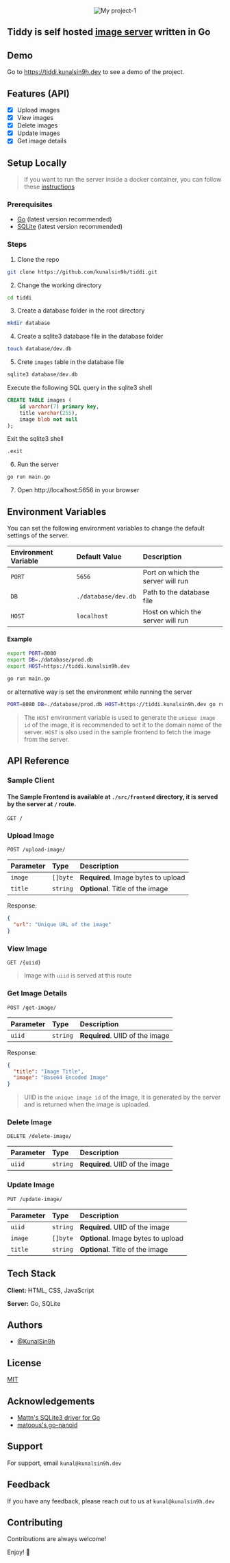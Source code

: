 <div align="center">

![My project-1](https://raw.githubusercontent.com/KunalSin9h/tiddi/main/.github/assets/tiddi-banner.png)

</div>

## Tiddy is self hosted [image server](https://en.wikipedia.org/wiki/Image_server) written in Go

## Demo

Go to https://tiddi.kunalsin9h.dev to see a demo of the project.

## Features (API)

- [x] Upload images
- [x] View images
- [x] Delete images
- [x] Update images
- [x] Get image details

## Setup Locally

> If you want to run the server inside a docker container, you can follow these [instructions](https://github.com/kunalsin9h/tiddi/blob/main/Docker.md)

### Prerequisites

- [Go](https://golang.org/dl/) (latest version recommended)
- [SQLite](https://www.sqlite.org/download.html) (latest version recommended)

### Steps

1. Clone the repo

```bash
git clone https://github.com/kunalsin9h/tiddi.git
```

2. Change the working directory

```bash
cd tiddi
```

3. Create a database folder in the root directory

```bash
mkdir database
```

4. Create a sqlite3 database file in the database folder

```bash
touch database/dev.db
```

5. Crete `images` table in the database file

```bash
sqlite3 database/dev.db
```

Execute the following SQL query in the sqlite3 shell

```sql
CREATE TABLE images (
    id varchar(7) primary key,
    title varchar(255),
    image blob not null
);
```

Exit the sqlite3 shell

```bash
.exit
```

6. Run the server

```bash
go run main.go
```

7. Open http://localhost:5656 in your browser

## Environment Variables

You can set the following environment variables to change the default settings of the server.

| Environment Variable | Default Value       | Description                       |
| :------------------- | :------------------ | :-------------------------------- |
| `PORT`               | `5656`              | Port on which the server will run |
| `DB`                 | `./database/dev.db` | Path to the database file         |
| `HOST`               | `localhost`         | Host on which the server will run |

#### Example

```bash
export PORT=8080
export DB=./database/prod.db
export HOST=https://tiddi.kunalsin9h.dev

go run main.go
```

or alternative way is set the environment while running the server

```bash
PORT=8080 DB=./database/prod.db HOST=https://tiddi.kunalsin9h.dev go run main.go
```

> The `HOST` environment variable is used to generate the `unique image id` of the image, it is recommended to set it to the domain name of the server. `HOST` is also used in the sample frontend to fetch the image from the server.

## API Reference

### Sample Client

#### The Sample Frontend is available at `./src/frontend` directory, it is served by the server at `/` route.

```http
GET /
```

### Upload Image

```http
POST /upload-image/
```

| Parameter | Type     | Description                         |
| :-------- | :------- | :---------------------------------- |
| `image`   | `[]byte` | **Required**. Image bytes to upload |
| `title`   | `string` | **Optional**. Title of the image    |

Response:

```json
{
  "url": "Unique URL of the image"
}
```

### View Image

```http
GET /{uiid}
```

> Image with `uiid` is served at this route

### Get Image Details

```http
POST /get-image/
```

| Parameter | Type     | Description                     |
| :-------- | :------- | :------------------------------ |
| `uiid`    | `string` | **Required**. UIID of the image |

Response:

```json
{
  "title": "Image Title",
  "image": "Base64 Encoded Image"
}
```

> UIID is the `unique image id` of the image, it is generated by the server and is returned when the image is uploaded.

### Delete Image

```http
DELETE /delete-image/
```

| Parameter | Type     | Description                     |
| :-------- | :------- | :------------------------------ |
| `uiid`    | `string` | **Required**. UIID of the image |

### Update Image

```http
PUT /update-image/
```

| Parameter | Type     | Description                         |
| :-------- | :------- | :---------------------------------- |
| `uiid`    | `string` | **Required**. UIID of the image     |
| `image`   | `[]byte` | **Optional**. Image bytes to upload |
| `title`   | `string` | **Optional**. Title of the image    |

## Tech Stack

**Client:** HTML, CSS, JavaScript

**Server:** Go, SQLite

## Authors

- [@KunalSin9h](https://github.com/KunalSin9h)

## License

[MIT](https://choosealicense.com/licenses/mit/)

## Acknowledgements

- [Mattn's SQLite3 driver for Go](https://github.com/mattn/go-sqlite3)
- [matoous's go-nanoid](https://github.com/matoous/go-nanoid)

## Support

For support, email `kunal@kunalsin9h.dev`

## Feedback

If you have any feedback, please reach out to us at `kunal@kunalsin9h.dev`

## Contributing

Contributions are always welcome!

Enjoy! 🚀
